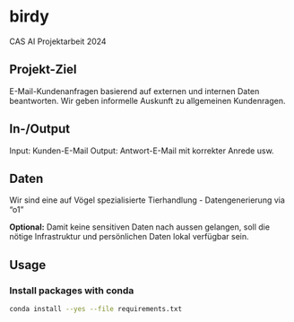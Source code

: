 # birdy

CAS AI Projektarbeit 2024

## Projekt-Ziel

E-Mail-Kundenanfragen basierend auf externen und internen Daten beantworten. 
Wir geben informelle Auskunft zu allgemeinen Kundenragen.

## In-/Output

Input: Kunden-E-Mail
Output: Antwort-E-Mail mit korrekter Anrede usw.

## Daten

Wir sind eine auf Vögel spezialisierte Tierhandlung - Datengenerierung via “o1”

**Optional:**
Damit keine sensitiven Daten nach aussen gelangen, soll die nötige Infrastruktur und persönlichen Daten lokal verfügbar sein.

## Usage

### Install packages with conda

````bash
conda install --yes --file requirements.txt
````
